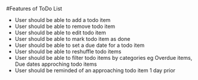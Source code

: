 #Features of ToDo List

- User should be able to add a todo item
- User should be able to remove todo item
- User should be able to edit todo item
- User should be able to mark todo item as done
- User should be able to set a due date for a todo item
- User should be able to reshuffle todo items
- User should be able to filter todo items by categories eg Overdue items, Due dates approching todo items
- User should be reminded of an approaching todo item 1 day prior 